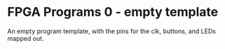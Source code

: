 # FPGA Programs 0 - empty template
An empty program template, with the pins for the clk, buttons, and LEDs mapped out.
